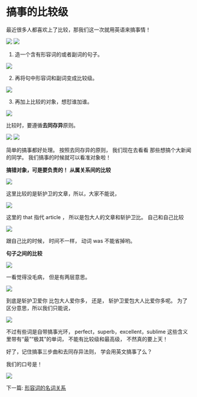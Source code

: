 # 搞事的比较级

最近很多人都喜欢上了比较，那我们这一次就用英语来搞事情！

<img src="https://en.linexic.top/guide/compare/1.png">

<img src="https://en.linexic.top/guide/compare/2.png">

1. 造一个含有形容词的或者副词的句子。

<img src="https://en.linexic.top/guide/compare/3.png">

2. 再将句中形容词和副词变成比较级。

<img src="https://en.linexic.top/guide/compare/4.png">

3. 再加上比较的对象，想怼谁加谁。

<img src="https://en.linexic.top/guide/compare/5.png">

比较时，要遵循**去同存异**原则。

<img src="https://en.linexic.top/guide/compare/6.png">

<img src="https://en.linexic.top/guide/compare/7.png">

简单的搞事都好处理。
按照去同存异的原则，
我们现在去看看
那些想搞个大新闻的同学。
我们搞事的时候就可以看准对象啦！

**搞错对象，可是要负责的！**
**从属关系间的比较**

<img src="https://en.linexic.top/guide/compare/8.png">

这里比较的是斩护卫的文章，所以，大家不能说，

<img src="https://en.linexic.top/guide/compare/9.png">

这里的 that 指代 article ，
所以是包大人的文章和斩护卫比。
自己和自己比较

<img src="https://en.linexic.top/guide/compare/10.png">

跟自己比的时候，
时间不一样，
动词 was 不能省掉哟。

**句子之间的比较**

<img src="https://en.linexic.top/guide/compare/11.png">

一看觉得没毛病，
但是有两层意思。

<img src="https://en.linexic.top/guide/compare/12.png">

到底是斩护卫爱你
比包大人爱你多，
还是，
斩护卫爱包大人比爱你多呢。
为了区分意思，所以我们只能说，

<img src="https://en.linexic.top/guide/compare/13.png">

不过有些词是自带搞事光环，
perfect，superb，excellent，sublime 
这些含义里带有“最”“极其”的单词，
不能有比较级和最高级，
不然真的要上天！

好了，记住搞事三步曲和去同存异法则，
学会用英文搞事了么？

我们的口号是！

<img src="https://en.linexic.top/guide/compare/14.png">

下一篇:
[形容词的名词关系](https://en.linexic.top/#/guide/adjectiveToNoun)